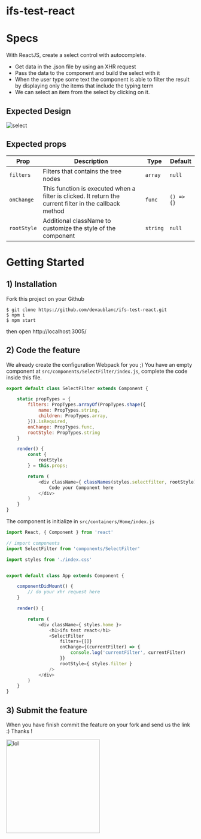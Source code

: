# ifs-test-react


# Specs

With ReactJS, create a select control with autocomplete.

* Get data in the .json file by using an XHR request
* Pass the data to the component and build the select with it
* When the user type some text the component is able to filter the result by displaying only the items that include the typing term
* We can select an item from the select by clicking on it.

## Expected Design
<img src="https://raw.githubusercontent.com/devaublanc/ifs-test-react/master/select.png" alt="select">

## Expected props

Prop | Description | Type | Default
---- | ----------- | ------- | -------
`filters` | Filters that contains the tree nodes | `array` | `null`
`onChange` | This function is executed when a filter is clicked. It return the current filter in the callback method | `func` | `() => {}`
`rootStyle` | Additional className to customize the style of the component | `string` | `null`


# Getting Started


## 1) Installation

Fork this project on your Github

```
$ git clone https://github.com/devaublanc/ifs-test-react.git
$ npm i
$ npm start
```

then open http://localhost:3005/


## 2) Code the feature

We already create the configuration Webpack for you ;)
You have an empty component at `src/components/SelectFilter/index.js`, complete the code inside this file.

```javascript
export default class SelectFilter extends Component {

    static propTypes = {
        filters: PropTypes.arrayOf(PropTypes.shape({
            name: PropTypes.string,
            children: PropTypes.array,
        })).isRequired,
        onChange: PropTypes.func,
        rootStyle: PropTypes.string
    }

    render() {
        const {
            rootStyle
        } = this.props;

        return (
            <div className={ classNames(styles.selectfilter, rootStyle)}>
                Code your Component here
            </div>
        )
    }
}
```

The component is initialize in `src/containers/Home/index.js`

```javascript
import React, { Component } from 'react'

// import components
import SelectFilter from 'components/SelectFilter'

import styles from './index.css'


export default class App extends Component {

    componentDidMount() {
        // do your xhr request here
    }

    render() {

        return (
            <div className={ styles.home }>
                <h1>ifs test react</h1>
                <SelectFilter
                    filters={[]}
                    onChange={(currentFilter) => {
                        console.log('currentFilter', currentFilter)
                    }}
                    rootStyle={ styles.filter }
                />
            </div>
        )
    }
}
```

## 3) Submit the feature

When you have finish commit the feature on your fork and send us the link :) Thanks !

<img src="http://ljdchost.com/ODSWaAt.gif" alt="lol" width="250">
